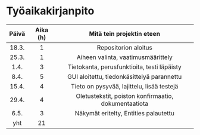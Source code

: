# Työaikakirjanpito

| Päivä | Aika (h) | Mitä tein projektin eteen  |
| :----:|:-------:| :-----:|
| 18.3. |    1    | Repositorion aloitus  |
| 25.3. |    1    | Aiheen valinta, vaatimusmäärittely  |
| 1.4.  |    3    | Tietokanta, perusfunktioita, testi läpäisty  |
| 8.4.  |    5    | GUI aloitettu, tiedonkäsittelyä parannettu  |
| 15.4. |    4    | Tieto on pysyvää, lajittelu, lisää testejä |
| 29.4. |    4    | Oletustekstit, poiston konfirmaatio, dokumentaatiota |
| 6.5.  |    3    | Näkymät eritelty, Entities palautettu |
|  yht  |    21    | |
